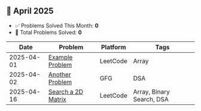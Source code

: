 ## 📅 April 2025

- ✅ Problems Solved This Month: **0**
- 🎯 Total Problems Solved: **0**

| Date       | Problem                                | Platform  | Tags       |
|------------|-----------------------------------------|-----------|------------|
| 2025-04-01 | [Example Problem](https://example.com)  | LeetCode  | Array      |
| 2025-04-02 | [Another Problem](https://example.com)  | GFG       | DSA        |
| 2025-04-16 | [Search a 2D Matrix](2025-04-16\search_a_2d_matrix.md) | LeetCode | Array, Binary Search, DSA |
